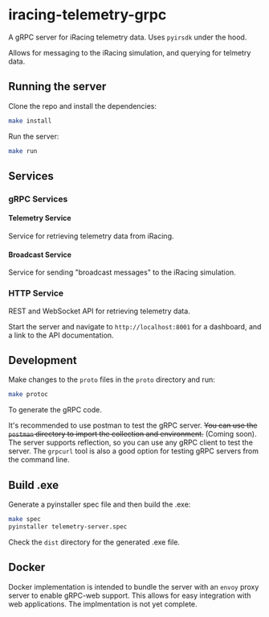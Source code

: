 # iracing-telemetry-grpc

A gRPC server for iRacing telemetry data. Uses `pyirsdk` under the hood.

Allows for messaging to the iRacing simulation, and querying for telmetry data.

## Running the server

Clone the repo and install the dependencies:

```bash
make install
```

Run the server:

```bash
make run
```

## Services

### gRPC Services

#### Telemetry Service

Service for retrieving telemetry data from iRacing.

#### Broadcast Service

Service for sending "broadcast messages" to the iRacing simulation.

### HTTP Service

REST and WebSocket API for retrieving telemetry data.

Start the server and navigate to `http://localhost:8001` for a dashboard, and a link to the API documentation.

## Development

Make changes to the `proto` files in the `proto` directory and run:

```bash
make protoc
```

To generate the gRPC code.

It's recommended to use postman to test the gRPC server. ~~You can use the `postman` directory to import the collection and environment.~~ (Coming soon). The server supports reflection, so you can use any gRPC client to test the server. The `grpcurl` tool is also a good option for testing gRPC servers from the command line.

## Build .exe

Generate a pyinstaller spec file and then build the .exe:

```bash
make spec
pyinstaller telemetry-server.spec
```

Check the `dist` directory for the generated .exe file.

## Docker

Docker implementation is intended to bundle the server with an `envoy` proxy server
to enable gRPC-web support. This allows for easy integration with web applications. The implmentation is not yet complete.
